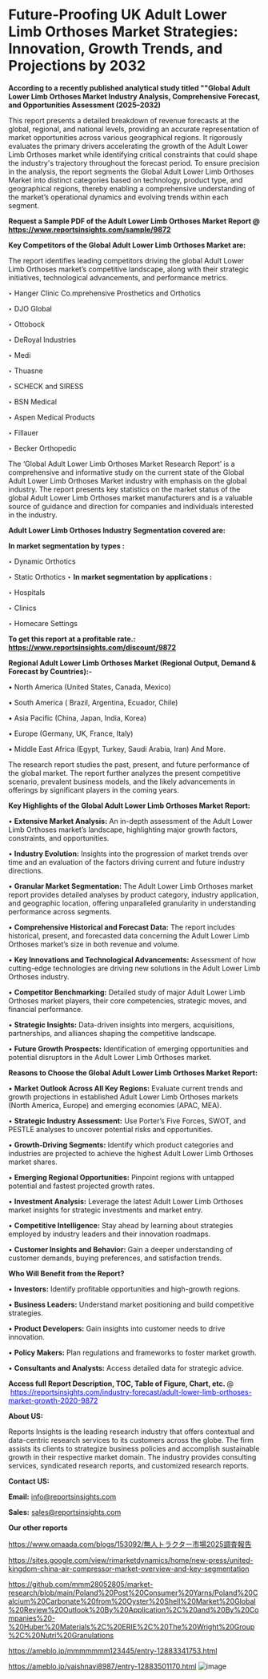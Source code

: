 # Future-Proofing UK Adult Lower Limb Orthoses Market Strategies: Innovation, Growth Trends, and Projections by 2032

<strong>According to a recently published analytical study titled ""Global Adult Lower Limb Orthoses Market Industry Analysis, Comprehensive Forecast, and Opportunities Assessment (2025–2032)</strong>

This report presents a detailed breakdown of revenue forecasts at the global, regional, and national levels, providing an accurate representation of market opportunities across various geographical regions. It rigorously evaluates the primary drivers accelerating the growth of the Adult Lower Limb Orthoses market while identifying critical constraints that could shape the industry's trajectory throughout the forecast period. To ensure precision in the analysis, the report segments the Global Adult Lower Limb Orthoses Market into distinct categories based on technology, product type, and geographical regions, thereby enabling a comprehensive understanding of the market’s operational dynamics and evolving trends within each segment.

<strong>Request a Sample PDF of the Adult Lower Limb Orthoses Market Report </strong><strong>@<a href=https://www.reportsinsights.com/sample/9872 style=color:#0000ff;> https://www.reportsinsights.com/sample/9872</a></strong></font>

<strong>Key Competitors of the Global Adult Lower Limb Orthoses Market are:</strong>

The report identifies leading competitors driving the global Adult Lower Limb Orthoses market’s competitive landscape, along with their strategic initiatives, technological advancements, and performance metrics.

‣ Hanger Clinic
 Co.mprehensive Prosthetics and Orthotics

‣ DJO Global

‣ Ottobock

‣ DeRoyal Industries

‣ Medi

‣ Thuasne

‣ SCHECK and SIRESS

‣ BSN Medical

‣ Aspen Medical Products

‣ Fillauer

‣ Becker Orthopedic

The ‘Global Adult Lower Limb Orthoses Market Research Report’ is a comprehensive and informative study on the current state of the Global Adult Lower Limb Orthoses Market industry with emphasis on the global industry. The report presents key statistics on the market status of the global Adult Lower Limb Orthoses market manufacturers and is a valuable source of guidance and direction for companies and individuals interested in the industry.

<strong>Adult Lower Limb Orthoses Industry Segmentation covered are:</strong>

<strong>In market segmentation by types : </strong>

‣ Dynamic Orthotics

‣ Static Orthotics
‣ 
<strong>In market segmentation by applications : </strong>

‣ Hospitals

‣ Clinics

‣ Homecare Settings

<strong>To get this report at a profitable rate.: <a href=https://www.reportsinsights.com/discount/9872 style=color:#0000ff;>https://www.reportsinsights.com/discount/9872</a></strong></font>

<strong>Regional Adult Lower Limb Orthoses Market (Regional Output, Demand &amp; Forecast by Countries):-</strong>

• North America (United States, Canada, Mexico)

• South America ( Brazil, Argentina, Ecuador, Chile)

• Asia Pacific (China, Japan, India, Korea)

• Europe (Germany, UK, France, Italy)

• Middle East Africa (Egypt, Turkey, Saudi Arabia, Iran) And More.

The research report studies the past, present, and future performance of the global market. The report further analyzes the present competitive scenario, prevalent business models, and the likely advancements in offerings by significant players in the coming years.

<strong>Key Highlights of the Global Adult Lower Limb Orthoses Market Report:</strong>

• <strong>Extensive Market Analysis:</strong> An in-depth assessment of the Adult Lower Limb Orthoses market’s landscape, highlighting major growth factors, constraints, and opportunities.

• <strong>Industry Evolution:</strong> Insights into the progression of market trends over time and an evaluation of the factors driving current and future industry directions.

• <strong>Granular Market Segmentation:</strong> The Adult Lower Limb Orthoses market report provides detailed analyses by product category, industry application, and geographic location, offering unparalleled granularity in understanding performance across segments.

• <strong>Comprehensive Historical and Forecast Data:</strong> The report includes historical, present, and forecasted data concerning the Adult Lower Limb Orthoses market’s size in both revenue and volume.

• <strong>Key Innovations and Technological Advancements:</strong> Assessment of how cutting-edge technologies are driving new solutions in the Adult Lower Limb Orthoses industry.

• <strong>Competitor Benchmarking:</strong> Detailed study of major Adult Lower Limb Orthoses market players, their core competencies, strategic moves, and financial performance.

• <strong>Strategic Insights:</strong> Data-driven insights into mergers, acquisitions, partnerships, and alliances shaping the competitive landscape.

• <strong>Future Growth Prospects:</strong> Identification of emerging opportunities and potential disruptors in the Adult Lower Limb Orthoses market.

<strong>Reasons to Choose the Global Adult Lower Limb Orthoses Market Report:</strong>

• <strong>Market Outlook Across All Key Regions:</strong> Evaluate current trends and growth projections in established Adult Lower Limb Orthoses markets (North America, Europe) and emerging economies (APAC, MEA).

• <strong>Strategic Industry Assessment:</strong> Use Porter’s Five Forces, SWOT, and PESTLE analyses to uncover potential risks and opportunities.

• <strong>Growth-Driving Segments:</strong> Identify which product categories and industries are projected to achieve the highest Adult Lower Limb Orthoses market shares.

• <strong>Emerging Regional Opportunities:</strong> Pinpoint regions with untapped potential and fastest projected growth rates.

• <strong>Investment Analysis:</strong> Leverage the latest Adult Lower Limb Orthoses market insights for strategic investments and market entry.

• <strong>Competitive Intelligence:</strong> Stay ahead by learning about strategies employed by industry leaders and their innovation roadmaps.

• <strong>Customer Insights and Behavior:</strong> Gain a deeper understanding of customer demands, buying preferences, and satisfaction trends.

<strong>Who Will Benefit from the Report?</strong>

• <strong>Investors:</strong> Identify profitable opportunities and high-growth regions.

• <strong>Business Leaders:</strong> Understand market positioning and build competitive strategies.

• <strong>Product Developers:</strong> Gain insights into customer needs to drive innovation.

• <strong>Policy Makers:</strong> Plan regulations and frameworks to foster market growth.

• <strong>Consultants and Analysts:</strong> Access detailed data for strategic advice.
</ul>
<strong>Access full Report Description, TOC, Table of Figure, Chart, etc. </strong>@  <a href=https://reportsinsights.com/industry-forecast/adult-lower-limb-orthoses-market-growth-2020-9872 style=color:#0000ff;>https://reportsinsights.com/industry-forecast/adult-lower-limb-orthoses-market-growth-2020-9872</a></font>

<strong><strong>About US</strong>:</strong>

Reports Insights is the leading research industry that offers contextual and data-centric research services to its customers across the globe. The firm assists its clients to strategize business policies and accomplish sustainable growth in their respective market domain. The industry provides consulting services, syndicated research reports, and customized research reports.

<strong>Contact US:</strong>

<p class=""""><b>Email:</b> <a href=mailto:info@reportsinsights.com>info@reportsinsights.com</a></p>
<p class=""""><b>Sales:</b> <a href=mailto:sales@reportsinsights.com>sales@reportsinsights.com</a></p>

<strong>Our other reports</strong>

<a href=https://www.omaada.com/blogs/153092/無人トラクター市場2025調査報告>https://www.omaada.com/blogs/153092/無人トラクター市場2025調査報告</a>

<a href=https://sites.google.com/view/rimarketdynamics/home/new-press/united-kingdom-china-air-compressor-market-overview-and-key-segmentation>https://sites.google.com/view/rimarketdynamics/home/new-press/united-kingdom-china-air-compressor-market-overview-and-key-segmentation</a>

<a href=https://github.com/mmm28052805/market-research/blob/main/Poland%20Post%20Consumer%20Yarns/Poland%20Calcium%20Carbonate%20from%20Oyster%20Shell%20Market%20Global%20Review%20Outlook%20By%20Application%2C%20and%20By%20Companies%20-%20Huber%20Materials%2C%20ERIE%2C%20The%20Wright%20Group%2C%20Nutri%20Granulations>https://github.com/mmm28052805/market-research/blob/main/Poland%20Post%20Consumer%20Yarns/Poland%20Calcium%20Carbonate%20from%20Oyster%20Shell%20Market%20Global%20Review%20Outlook%20By%20Application%2C%20and%20By%20Companies%20-%20Huber%20Materials%2C%20ERIE%2C%20The%20Wright%20Group%2C%20Nutri%20Granulations</a>

<a href=https://ameblo.jp/mmmmmmm123445/entry-12883341753.html>https://ameblo.jp/mmmmmmm123445/entry-12883341753.html</a>

<a href=https://ameblo.jp/vaishnavi8987/entry-12883501170.html>https://ameblo.jp/vaishnavi8987/entry-12883501170.html</a>
![image](https://github.com/user-attachments/assets/4658288b-132f-4801-8a5b-f528a3bf4f58)
